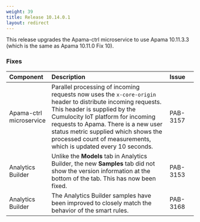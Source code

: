 ```yaml
---
weight: 39
title: Release 10.14.0.1
layout: redirect
---
```


This release upgrades the Apama-ctrl microservice to use Apama 10.11.3.3 (which is the same as Apama 10.11.0 Fix 10).

### Fixes

<table>
<colgroup>
    <col style="width: 15%;">
    <col style="width: 70%;">
    <col style="width: 15%;">
</colgroup>
<thead>
<tr>
<th style="text-align:left">Component</th>
<th style="text-align:left">Description</th>
<th style="text-align:left">Issue</th>
</tr>
</thead>
<tbody>

<tr>
<td style="text-align:left">Apama-ctrl microservice</td>
<td style="text-align:left">Parallel processing of incoming requests now uses the <code>x-core-origin</code> header to distribute incoming requests. 
  This header is supplied by the Cumulocity IoT platform for incoming requests to Apama.
  There is a new user status metric supplied which shows the processed count of measurements, which is updated every 10 seconds.
  </td>
<td style="text-align:left">PAB-3157</td>
</tr>
<tr>
<td style="text-align:left">Analytics Builder</td>
<td style="text-align:left">Unlike the <b>Models</b> tab in Analytics Builder, the new <b>Samples</b> tab did not show the version information at the bottom of the tab.
  This has now been fixed.</td>
<td style="text-align:left">PAB-3153</td>
</tr>
<tr>
<td style="text-align:left">Analytics Builder</td>
<td style="text-align:left">The Analytics Builder samples have been improved to closely match the behavior of the smart rules.</td>
<td style="text-align:left">PAB-3168</td>
</tr>

</tbody>
</table>

